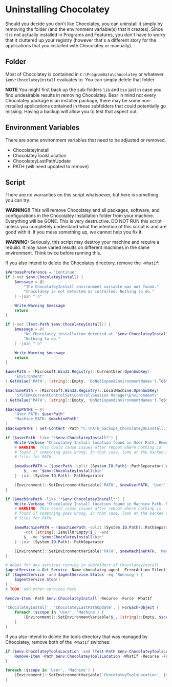# Uninstalling Chocolatey

Should you decide you don't like Chocolatey, you can uninstall it simply by removing the folder (and the environment variable(s) that it creates).  Since it is not actually installed in Programs and Features, you don't have to worry that it cluttered up your registry (however that's a different story for the applications that you installed with Chocolatey or manually).

## Folder
Most of Chocolatey is contained in `C:\ProgramData\chocolatey` or whatever `$env:ChocolateyInstall` evaluates to. You can simply delete that folder.

**NOTE** You might first back up the sub-folders `lib` and `bin` just in case you find undesirable results in removing Chocolatey. Bear in mind not every Chocolatey package is an installer package, there may be some non-installed applications contained in these subfolders that could potentially go missing. Having a backup will allow you to test that aspect out.

## Environment Variables
There are some environment variables that need to be adjusted or removed.

* ChocolateyInstall
* ChocolateyToolsLocation
* ChocolateyLastPathUpdate
* PATH (will need updated to remove)

## Script
There are no warranties on this script whatsoever, but here is something you can try:

**WARNING!!** This will remove Chocolatey and all packages, software, and configurations in the Chocolatey Installation folder from your machine. Everything will be GONE. This is very destructive. DO NOT RUN this script unless you completely understand what the intention of this script is and are good with it. If you mess something up, we cannot help you fix it.

***WARNING:*** Seriously, this script may destroy your machine and require a rebuild. It may have varied results on different machines in the same environment. Think twice before running this.

<!--remove
<p class="text-danger"><strong>Click the red button below to reveal the uninstall scripts.</strong></p>
<button type="button" class="btn btn-danger btn-hide">Yes, I understand the dangers of running these scripts</button>
<div id="uninstall-scripts" class="d-none">
remove-->
If you also intend to delete the Chocolatey directory, remove the `-WhatIf`:

~~~powershell
$VerbosePreference = 'Continue'
if (-not $env:ChocolateyInstall) {
    $message = @(
        "The ChocolateyInstall environment variable was not found."
        "Chocolatey is not detected as installed. Nothing to do."
    ) -join "`n"

    Write-Warning $message
    return
}

if (-not (Test-Path $env:ChocolateyInstall)) {
    $message = @(
        "No Chocolatey installation detected at '$env:ChocolateyInstall'."
        "Nothing to do."
    ) -join "`n"

    Write-Warning $message
    return
}

$userPath = [Microsoft.Win32.Registry]::CurrentUser.OpenSubKey(
    'Environment'
).GetValue('PATH', [string]::Empty, 'DoNotExpandEnvironmentNames').ToString()

$machinePath = [Microsoft.Win32.Registry]::LocalMachine.OpenSubKey(
    'SYSTEM\CurrentControlSet\Control\Session Manager\Environment\'
).GetValue('PATH', [string]::Empty, 'DoNotExpandEnvironmentNames').ToString()

$backupPATHs = @(
    "User PATH: $userPath"
    "Machine PATH: $machinePath"
)
$backupPATHs | Set-Content -Path "C:\PATH_backups_ChocolateyUninstall.txt" -Encoding UTF8 -Force

if ($userPath -like "*$env:ChocolateyInstall*") {
    Write-Verbose "Chocolatey Install location found in User Path. Removing..."
    # WARNING: This could cause issues after reboot where nothing is
    # found if something goes wrong. In that case, look at the backed up
    # files for PATH.

    $newUserPATH = ($userPath -split [System.IO.Path]::PathSeparator).Where{
        $_ -ne "$env:ChocolateyInstall\bin"
    } -join [System.IO.Path]::PathSeparator

    [Environment]::SetEnvironmentVariable('PATH', $newUserPATH, 'User')
}

if ($machinePath -like "*$env:ChocolateyInstall*") {
    Write-Verbose "Chocolatey Install location found in Machine Path. Removing..."
    # WARNING: This could cause issues after reboot where nothing is
    # found if something goes wrong. In that case, look at the backed up
    # files for PATH.

    $newMachinePATH = ($machinePath -split [System.IO.Path]::PathSeparator).Where{
        -not [string]::IsNullOrEmpty($_) -and
        $_ -ne "$env:ChocolateyInstall\bin"
    } -join [System.IO.Path]::PathSeparator

    [Environment]::SetEnvironmentVariable('PATH', $newMachinePATH, 'Machine')
}

# Adapt for any services running in subfolders of ChocolateyInstall
$agentService = Get-Service -Name chocolatey-agent -ErrorAction SilentlyContinue
if ($agentService -and $agentService.Status -eq 'Running') {
    $agentService.Stop()
}
# TODO: add other services here

Remove-Item -Path $env:ChocolateyInstall -Recurse -Force -WhatIf

'ChocolateyInstall', 'ChocolateyLastPathUpdate', | ForEach-Object {
    foreach ($scope in 'User', 'Machine') {
        [Environment]::SetEnvironmentVariable($_, [string]::Empty, $scope)
    }
}
~~~

If you also intend to delete the tools directory that was managed by Chocolatey, remove both of the `-WhatIf` switches:

~~~powershell
if ($env:ChocolateyToolsLocation -and (Test-Path $env:ChocolateyToolsLocation)) {
    Remove-Item -Path $env:ChocolateyToolsLocation -WhatIf -Recurse -Force
}

foreach ($scope in 'User', 'Machine') {
    [Environment]::SetEnvironmentVariable('ChocolateyToolsLocation', [string]::Empty, $scope)
}
~~~
<!--remove
</div>
remove-->
